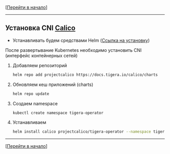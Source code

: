[[Перейти в начало](../README.md)]

---

## Установка CNI [Calico](https://docs.tigera.io/calico/latest/getting-started/kubernetes/helm)

* Устанавливать будем средствами Helm ([Ссылка на установку](../install-helm/README.md))

После развертывание Kubernetes необходимо установить CNI (интерфейс контейнерных сетей)

1. Добавляем репозиторий
    ```bash
    helm repo add projectcalico https://docs.tigera.io/calico/charts
    ```

2. Обновляем кеш приложений (charts)
    ```bash
    helm repo update
    ```

3. Создаем namespace
    ```bash
    kubectl create namespace tigera-operator
    ``` 

4. Устанавливаем 
    ```bash
    helm install calico projectcalico/tigera-operator --namespace tigera-operator
    ```

---

[[Перейти в начало](../README.md)]
